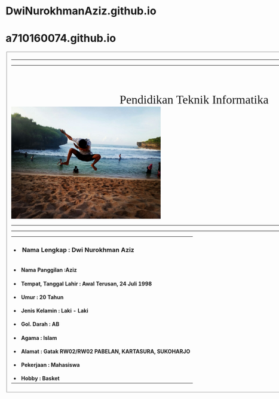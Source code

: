# DwiNurokhmanAziz.github.io

# a710160074.github.io
 <html>
 <body>
 <fieldset class="h"/>
 <table style="width: 980px;">
 <hr /><hr /><marquee loop="5"><font face="Arial"><font size="5"><b>Biodata Mahasiswa<br />Universitas Muhammaddiyah Surakarta</b></font></font></marquee>
 <center><font face="times new romen"><font size="6">Pendidikan Teknik Informatika</font></font></center>
 <img src="1.jpg" style="width:400x;height:300px;">
 <hr /><hr /><tr><td><b><p><h3><li>Nama Lengkap : Dwi Nurokhman Aziz
 <tr><td><b><p><li>Nama Panggilan :Aziz
 <tr><td><b><p><li>Tempat, Tanggal Lahir : Awal Terusan, 24 Juli 1998
 <tr><td><b><p><li>Umur : 20 Tahun
 <tr><td><b><p><li>Jenis Kelamin : Laki - Laki
 <tr><td><b><p><li>Gol. Darah : AB
 <tr><td><b><p><li>Agama : Islam
 <tr><td><b><p><li>Alamat : Gatak RW02/RW02 PABELAN, KARTASURA, SUKOHARJO
 <tr><td><b><p><li>Pekerjaan : Mahasiswa
 <tr><td><b><p><li>Hobby : Basket
